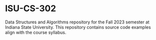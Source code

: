 # ISU-CS-302
Data Structures and Algorithms repository for the Fall 2023 semester at Indiana State University. This repository contains source code examples align with the course syllabus.
